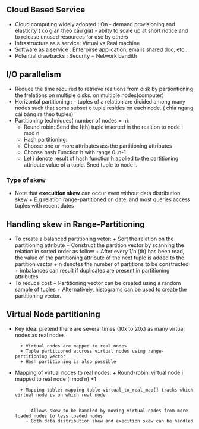 ## Cloud Based Service
- Cloud computing widely adopted : On - demand provisioning and elasticity ( co giãn theo cầu giá)
                                  - abilty to scale up at short notice and to release unused resources for use by others
- Infrastructure as a service: Virtual vs Real machine
- Software as a service : Enterpirse application, emails shared doc, etc...
- Potential drawbacks : Security + Network bandith



## I/O parallelism
- Reduce the time required to retrieve realtions from disk by partiontioning the frelations on multiple disks. on multiple nodes(computer)
- Horizontal partitioning : - tuples of a relation are dicided among many nodes such that some subset ò tuple resides on each node. ( chia ngang cái bảng ra theo tuples)
- Partitioning techniques( number of nodes = n):
    - Round robin: Send the I(th) tuple inserted in the realtion to node i mod n
    - Hash partitioning: 
    + Choose one or more attributes ass the partitioning attributes
    + Choose hash Function h with range 0..n-1
    + Let i denote result of hash function h applied to the partitioning attribute value of a tuple. Sned tuple to node i.
### Type of skew
- Note that **execuition skew** can occur even without data distribution skew
        + E.g relation range-partitioned on date, and most queries access tuples with recent dates

## Handling skew in Range-Partitioning
-  To create a balanced partitioning vetor:
        + Sort the relation on the partitioning attribute
        + Construct the partition vector by scanning the relation in sorted order as follow
        + After every 1/n (th) has been read, the value òf the partitioning attribute òf the next tuple is added to the partition vector
        + n denotes the number of partitions to be constructed
        + imbalances can result if duplicates are present in partitioning attributes
- To reduce cost
        + Partitioning vector can be created using a random sample of tuples
        + Alternatively, histograms can be used to create the partitioning vector.
## Virtual Node partitioning
- Key idea: pretend there are several times (10x to 20x) as many virtual nodes as real nodes

        + Virtual nodes are mapped to real nodes
        + Tuple partitioned accross virtual nodes using range-partitioning vector
        + Hash partitioning is also possible
- Mapping of virtual nodes to real nodes:
        + Round-robin: virtual node i mapped to real node (i mod n) +1


        + Mapping table: mapping table virtual_to_real_map[] tracks which virtual node is on which real node


          - Allows skew to be handled by moving virtual nodes from more loaded nodes to less loaded nodes
          - Both data distribution skew and execition skew can be handled
